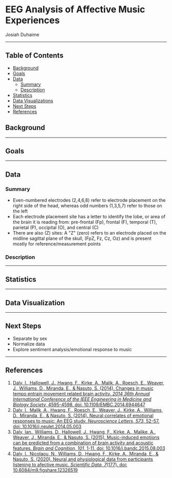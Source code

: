 # EEG Analysis of Affective Music Experiences

Josiah Duhaime

---

## Table of Contents

* [Background](##Background)
* [Goals](##Goals)
* [Data](##Data)
    * [Summary](###Summary)
    * [Description](###Description)
* [Statistics](##Statistics)
* [Data Visualizations](##Data-Visualizations)
* [Next Steps](##Next-Steps)
* [References](References)

## Background

---

## Goals

---

## Data

### Summary

* Even-numbered electrodes (2,4,6,8) refer to electrode placement on the right side of the head, whereas odd numbers (1,3,5,7) refer to those on the left
* Each electrode placement site has a letter to identify the lobe, or area of the brain it is reading from: pre-frontal (Fp), frontal (F), temporal (T), parietal (P), occipital (O), and central (C)
* There are also (Z) sites: A "Z" (zero) refers to an electrode placed on the midline sagittal plane of the skull, (FpZ, Fz, Cz, Oz) and is present mostly for reference/measurement points

### Description

---

## Statistics

---

## Data Visualization

---

## Next Steps

* Separate by sex
* Normalize data
* Explore sentiment analysis/emotional response to music

---

## References

1. [Daly, I., Hallowell, J., Hwang, F., Kirke, A., Malik, A., Roesch, E., Weaver, J., Williams, D., Miranda, E., & Nasuto, S. (2014). Changes in music tempo entrain movement related brain activity. *2014 36th Annual International Conference of the IEEE Engineering in Medicine and Biology Society,* 4595-4598. doi: 10.1109/EMBC.2014.6944647](https://ieeexplore.ieee.org/document/6944647)
1. [Daly, I., Malik, A., Hwang, F., Roesch, E., Weaver, J., Kirke, A., Williams, D., Miranda, E., & Nasuto, S. (2014). Neural correlates of emotional responses to music: An EEG study. *Neuroscience Letters, 573*, 52-57. doi: 10.1016/j.neulet.2014.05.003](https://www.sciencedirect.com/science/article/abs/pii/S030439401400367X)
1. [Daly, Ian., Williams, D., Hallowell, J., Hwang, F., Kirke, A., Malike, A., Weaver, J,. Miranda, E., & Nasuto, S. (2015). Music-induced emotions can be predicted from a combination of brain activity and acoustic features. *Brain and Cognition, 101*, 1-11. doi: 10.1016/j.bandc.2015.08.003](https://www.sciencedirect.com/science/article/abs/pii/S0278262615300142)
1. [Daly, I., Nicolaou, N., Williams, D., Hwang, F., Kirke, A., Miranda, E., & Nasuto, S. (2020). Neural and physiological data from participants listening to afective music. *Scientific Data, 7*(177). doi: 10.6084/m9.figshare.12326519](https://www.nature.com/articles/s41597-020-0507-6)
